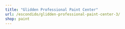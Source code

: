 ```yaml
---
title: "Glidden Professional Paint Center"
url: /escondido/glidden-professional-paint-center-3/
shop: paint
---
```

